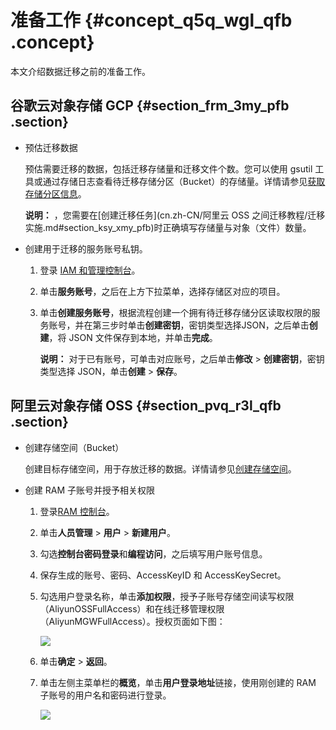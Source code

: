 # 准备工作 {#concept_q5q_wgl_qfb .concept}

本文介绍数据迁移之前的准备工作。

## 谷歌云对象存储 GCP {#section_frm_3my_pfb .section}

-   预估迁移数据

    预估需要迁移的数据，包括迁移存储量和迁移文件个数。您可以使用 gsutil 工具或通过存储日志查看待迁移存储分区（Bucket）的存储量。详情请参见[获取存储分区信息](https://cloud.google.com/storage/docs/getting-bucket-information?hl=zh-cn)。

    **说明：** ，您需要在[创建迁移任务](cn.zh-CN/阿里云 OSS 之间迁移教程/迁移实施.md#section_ksy_xmy_pfb)时正确填写存储量与对象（文件）数量。

-   创建用于迁移的服务账号私钥。

    1.  登录 [IAM 和管理控制台](https://console.cloud.google.com/iam-admin)。
    2.  单击**服务账号**，之后在上方下拉菜单，选择存储区对应的项目。
    3.  单击**创建服务账号**，根据流程创建一个拥有待迁移存储分区读取权限的服务账号，并在第三步时单击**创建密钥**，密钥类型选择JSON，之后单击**创建**，将 JSON 文件保存到本地，并单击**完成**。

        **说明：** 对于已有账号，可单击对应账号，之后单击**修改** \> **创建密钥**，密钥类型选择 JSON，单击**创建** \> **保存**。


## 阿里云对象存储 OSS {#section_pvq_r3l_qfb .section}

-   创建存储空间（Bucket）

    创建目标存储空间，用于存放迁移的数据。详情请参见[创建存储空间](../../../../../cn.zh-CN/快速入门/创建存储空间.md#)。

-   创建 RAM 子账号并授予相关权限
    1.  登录[RAM 控制台](https://ram.console.aliyun.com)。
    2.  单击**人员管理** \> **用户** \> **新建用户**。
    3.  勾选**控制台密码登录**和**编程访问**，之后填写用户账号信息。
    4.  保存生成的账号、密码、AccessKeyID 和 AccessKeySecret。
    5.  勾选用户登录名称，单击**添加权限**，授予子账号存储空间读写权限（AliyunOSSFullAccess）和在线迁移管理权限（AliyunMGWFullAccess）。授权页面如下图：

        ![](http://static-aliyun-doc.oss-cn-hangzhou.aliyuncs.com/assets/img/40745/155532160621235_zh-CN.png)

    6.  单击**确定** \> **返回**。
    7.  单击左侧主菜单栏的**概览**，单击**用户登录地址**链接，使用刚创建的 RAM 子账号的用户名和密码进行登录。

        ![](http://static-aliyun-doc.oss-cn-hangzhou.aliyuncs.com/assets/img/40745/155532160634662_zh-CN.png)


